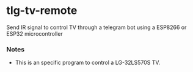 # tlg-tv-remote
Send IR signal to control TV through a telegram bot using a ESP8266 or ESP32 microcontroller

### Notes
- This is an specific program to control a LG-32LS570S TV.
